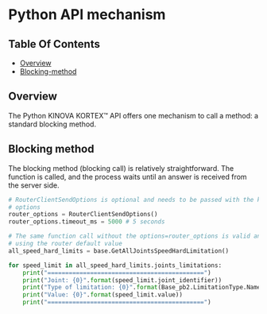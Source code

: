 <!--
* KINOVA (R) KORTEX (TM)
*
* Copyright (c) 2019 Kinova inc. All rights reserved.
*
* This software may be modified and distributed
* under the terms of the BSD 3-Clause license.
*
* Refer to the LICENSE file for details.
*
-->

<h1>Python API mechanism</h1>

<h2>Table Of Contents</h2>

<!-- TOC -->

- [Overview](#overview)
- [Blocking-method](#function)

<!-- /TOC -->

<a id="markdown-overview" name="overview"></a>
## Overview
The Python KINOVA KORTEX™ API offers one mechanism to call a method: a standard blocking method.


<a id="markdown-blocking-function" name="function"></a>
## Blocking method
The blocking method (blocking call) is relatively straightforward. The function is called, and the process waits until an answer is received from the server side.


```python
# RouterClientSendOptions is optional and needs to be passed with the keyword
# options
router_options = RouterClientSendOptions()
router_options.timeout_ms = 5000 # 5 seconds

# The same function call without the options=router_options is valid and will do the same
# using the router default value
all_speed_hard_limits = base.GetAllJointsSpeedHardLimitation()

for speed_limit in all_speed_hard_limits.joints_limitations:
	print("============================================")
	print("Joint: {0}".format(speed_limit.joint_identifier))
	print("Type of limitation: {0}".format(Base_pb2.LimitationType.Name(speed_limit.type)))
	print("Value: {0}".format(speed_limit.value))
	print("============================================")
```
